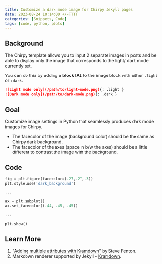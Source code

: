 ```yaml
---
title: Customize a dark mode image for Chirpy Jekyll pages
date: 2023-08-24 10:14:00 +/-TTTT
categories: [Snippets, Code]
tags: [code, python, plots]
---
```


## Background
The Chirpy template allows you to input 2 separate images in posts and
be able to display only the image that corresponds to the light/ dark mode currently set.

You can do this by adding a **block IAL** to the image block with
either `:light` or `:dark`.

```markdown
![Light mode only](/path/to/light-mode.png){: .light }
![Dark mode only](/path/to/dark-mode.png){: .dark }
```

## Goal
Customize image settings in Python that seamlessly produces dark mode images for Chirpy.

- The facecolor of the image (background color) should be the same as Chirpy dark background.
- The facecolor of the axes (space in b/w the axes) should be a little different to contrast
  the image with the background.

## Code
```python
fig = plt.figure(facecolor=(.27,.27,.3))
plt.style.use('dark_background')

...

ax = plt.subplot()
ax.set_facecolor((.44, .45, .45))

...

plt.show()
```

## Learn More
1. ["Adding multiple attributes with Kramdown"](https://www.stevefenton.co.uk/blog/2022/09/adding-multiple-attributes-with-kramdown/) 
by Steve Fenton.
2. Markdown renderer supported by Jekyll - [Kramdown](https://jekyllrb.com/docs/configuration/markdown/#kramdown).
